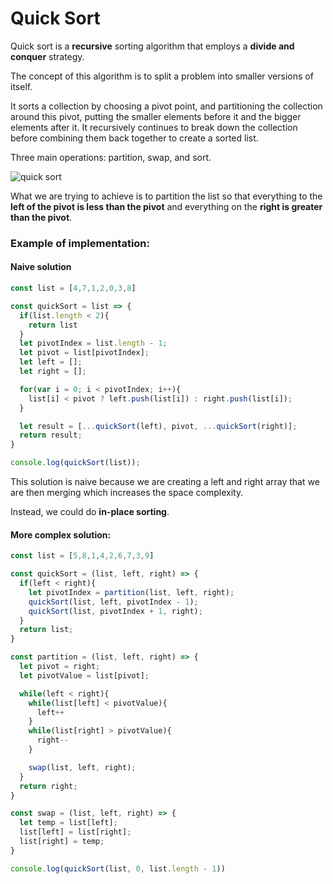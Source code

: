# Quick Sort

Quick sort is a **recursive** sorting algorithm that employs a **divide and conquer** strategy.

The concept of this algorithm is to split a problem into smaller versions of itself.

It sorts a collection by choosing a pivot point, and partitioning the collection around this pivot, putting the smaller elements before it and the bigger elements after it.
It recursively continues to break down the collection before combining them back together to create a sorted list.

Three main operations: partition, swap, and sort.

![quick sort](https://upload.wikimedia.org/wikipedia/commons/9/9c/Quicksort-example.gif)

What we are trying to achieve is to partition the list so that everything to the **left of the pivot is less than the pivot** and everything on the **right is greater than the pivot**.

### Example of implementation:

#### Naive solution

```javascript
const list = [4,7,1,2,0,3,8]

const quickSort = list => {
  if(list.length < 2){
    return list
  }
  let pivotIndex = list.length - 1;
  let pivot = list[pivotIndex];
  let left = [];
  let right = [];

  for(var i = 0; i < pivotIndex; i++){
    list[i] < pivot ? left.push(list[i]) : right.push(list[i]);
  }

  let result = [...quickSort(left), pivot, ...quickSort(right)];
  return result;
}

console.log(quickSort(list));
```

This solution is naive because we are creating a left and right array that we are then merging which increases the space complexity.

Instead, we could do **in-place sorting**.

#### More complex solution:

```javascript
const list = [5,8,1,4,2,6,7,3,9]

const quickSort = (list, left, right) => {
  if(left < right){
    let pivotIndex = partition(list, left, right);
    quickSort(list, left, pivotIndex - 1);
    quickSort(list, pivotIndex + 1, right);
  }
  return list;
}

const partition = (list, left, right) => {
  let pivot = right;
  let pivotValue = list[pivot];

  while(left < right){
    while(list[left] < pivotValue){
      left++
    }
    while(list[right] > pivotValue){
      right--
    }

    swap(list, left, right);
  }
  return right;
}

const swap = (list, left, right) => {
  let temp = list[left];
  list[left] = list[right];
  list[right] = temp;
}

console.log(quickSort(list, 0, list.length - 1))
```

